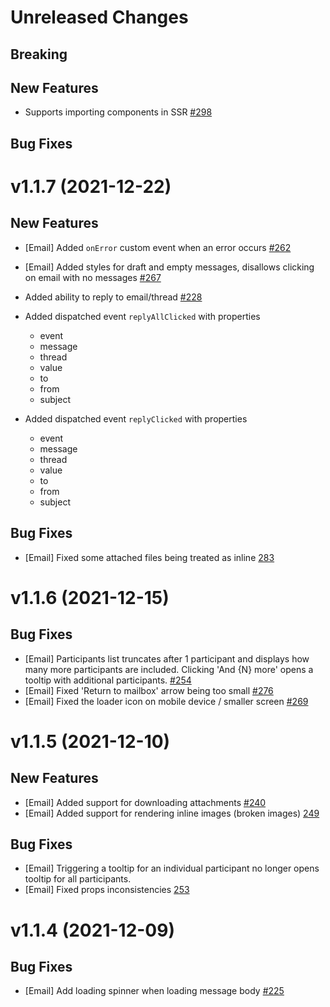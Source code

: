 # Unreleased Changes

## Breaking

## New Features

- Supports importing components in SSR [#298](https://github.com/nylas/components/pull/298)

## Bug Fixes

# v1.1.7 (2021-12-22)

## New Features

- [Email] Added `onError` custom event when an error occurs [#262](https://github.com/nylas/components/pull/262)
- [Email] Added styles for draft and empty messages, disallows clicking on email with no messages [#267](https://github.com/nylas/components/pull/267)

- Added ability to reply to email/thread [#228](https://github.com/nylas/components/pull/228)
- Added dispatched event `replyAllClicked` with properties
  - event
  - message
  - thread
  - value
  - to
  - from
  - subject
- Added dispatched event `replyClicked` with properties
  - event
  - message
  - thread
  - value
  - to
  - from
  - subject

## Bug Fixes

- [Email] Fixed some attached files being treated as inline [283](https://github.com/nylas/components/pull/283)

# v1.1.6 (2021-12-15)

## Bug Fixes

- [Email] Participants list truncates after 1 participant and displays how many more participants are included. Clicking 'And {N} more' opens a tooltip with additional participants. [#254](https://github.com/nylas/components/pull/254)
- [Email] Fixed 'Return to mailbox' arrow being too small [#276](https://github.com/nylas/components/pull/276)
- [Email] Fixed the loader icon on mobile device / smaller screen [#269](https://github.com/nylas/components/pull/269)

# v1.1.5 (2021-12-10)

## New Features

- [Email] Added support for downloading attachments [#240](https://github.com/nylas/components/pull/240)
- [Email] Added support for rendering inline images (broken images) [249](https://github.com/nylas/components/pull/249)

## Bug Fixes

- [Email] Triggering a tooltip for an individual participant no longer opens tooltip for all participants.
- [Email] Fixed props inconsistencies [253](https://github.com/nylas/components/pull/253)

# v1.1.4 (2021-12-09)

## Bug Fixes

- [Email] Add loading spinner when loading message body [#225](https://github.com/nylas/components/pull/225)
